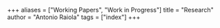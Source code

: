 +++
aliases = ["Working Papers", "Work in Progress"]
title = "Research"
author = "Antonio Raiola"
tags = ["index"]
+++
